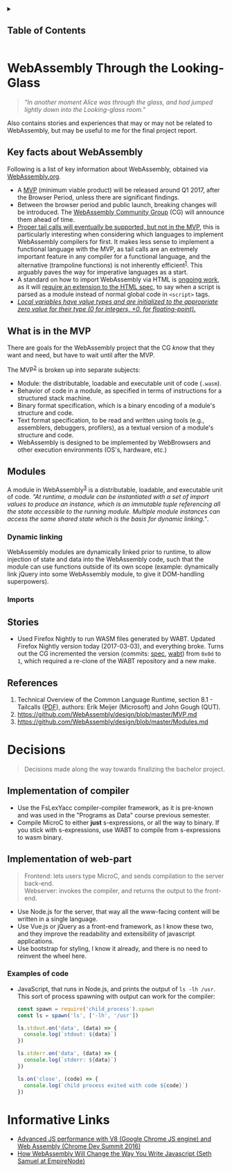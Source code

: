 <details>
<summary><h2>Table of Contents</h2></summary>

* [WebAssembly](#webassembly-through-the-looking-glass)
  * [Key facts](#key-facts-about-webassembly)
    * [What is in the MVP](#what-is-in-the-mvp)
    * [Modules](#modules)
      * [Dynamic Linking](#dynamic-linking)
  * [Stories](#stories)
  * [References](#references)
* [Decisions](#decisions)
* [Informative Links](#informative-links)
</details>

# WebAssembly Through the Looking-Glass
> *"In another moment Alice was through the glass, and had jumped lightly down into the Looking-glass room."*

Also contains stories and experiences that may or may not be related to WebAssembly, but may be useful to me for the final project report.

## Key facts about WebAssembly
Following is a list of key information about WebAssembly, obtained via [WebAssembly.org](http://webassembly.org/).

* A [MVP](#what-is-in-the-mvp) (minimum viable product) will be released around Q1 2017, after the Browser Period, unless there are significant findings.
* Between the browser period and public launch, breaking changes will be introduced. The [WebAssembly Community Group](https://w3.org/community/webassembly/) (CG) will announce them ahead of time.
* [Proper tail calls will eventually be supported, but not in the MVP](https://github.com/WebAssembly/design/issues/189#issuecomment-113123641), this is particularly interesting when considering which languages to implement WebAssembly compilers for first. It makes less sense to implement a functional language with the MVP, as tail calls are an extremely important feature in any compiler for a functional language, and the alternative (trampoline functions) is not inherently efficient<sup>[1](#references)</sup>. This arguably paves the way for imperative languages as a start.
* A standard on how to import WebAssembly via HTML is [ongoing work](https://github.com/whatwg/loader/blob/master/roadmap.md), as it will [require an extension to the HTML spec](https://github.com/WebAssembly/design/blob/master/Modules.md#integration-with-es6-modules), to say when a script is parsed as a module instead of normal global code in `<script>` tags.
* [*Local variables have value types and are initialized to the appropriate zero value for their type (0 for integers, +0. for floating-point).*](https://github.com/WebAssembly/design/blob/master/Semantics.md#local-variables)


## What is in the MVP
There are goals for the WebAssembly project that the CG *know* that they want and need, but have to wait until after the MVP.

The MVP<sup>[2](#references)</sup> is broken up into separate subjects:

* Module: the distributable, loadable and executable unit of code (`.wasm`).
* Behavior of code in a module, as specified in terms of instructions for a structured stack machine.
* Binary format specification, which is a binary encoding of a module's structure and code.
* Text format specification, to be read and written using tools (e.g., assemblers, debuggers, profilers), as a textual version of a module's structure and code.
* WebAssembly is designed to be implemented by WebBrowsers and other execution environments (OS's, hardware, etc.)

## Modules
A module in WebAssembly<sup>[3](#references)</sup> is a distributable, loadable, and executable unit of code. *"At runtime, a module can be instantiated with a set of import values to produce an instance, which is an immutable tuple referencing all the state accessible to the running module. Multiple module instances can access the same shared state which is the basis for dynamic linking."*.

### Dynamic linking
WebAssembly modules are dynamically linked prior to runtime, to allow injection of state and data into the WebAssembly code, such that the module can use functions outside of its own scope (example: dynamically link jQuery into some WebAssembly module, to give it DOM-handling superpowers).

### Imports

## Stories
* Used Firefox Nightly to run WASM files generated by WABT. Updated Firefox Nightly version today (2017-03-03), and everything broke. Turns out the CG incremented the version (commits: [spec](https://github.com/WebAssembly/spec/commit/002e57c86ccf5c80db0de6e40246665340350c43), [wabt](https://github.com/WebAssembly/wabt/commit/529015dc83b426659047689922eee7f9a34f9f15)) from `0x0d` to `1`, which required a re-clone of the WABT repository and a new make.

## References
1. Technical Overview of the Common Language Runtime, section 8.1 - Tailcalls ([PDF](http://www.math.uaa.alaska.edu/~afkjm/csce331/handouts/clr.pdf)), authors: Erik Meijer (Microsoft) and John Gough (QUT).
2. https://github.com/WebAssembly/design/blob/master/MVP.md
3. https://github.com/WebAssembly/design/blob/master/Modules.md


# Decisions
> Decisions made along the way towards finalizing the bachelor project.

## Implementation of compiler
* Use the FsLexYacc compiler-compiler framework, as it is pre-known and was used in the "Programs as Data" course previous semester.
* Compile MicroC to either **just** s-expressions, or all the way to binary. If you stick with s-expressions, use WABT to compile from s-expressions to wasm binary.

## Implementation of web-part
> Frontend: lets users type MicroC, and sends compilation to the server back-end.<br>Webserver: invokes the compiler, and returns the output to the front-end.

* Use Node.js for the server, that way all the www-facing content will be written in a single language.
* Use Vue.js or jQuery as a front-end framework, as I know these two, and they improve the readability and extensibility of javascript applications.
* Use bootstrap for styling, I know it already, and there is no need to reinvent the wheel here.

### Examples of code
* JavaScript, that runs in Node.js, and prints the output of `ls -lh /usr`. This sort of process spawning with output can work for the compiler:
  ```javascript
  const spawn = require('child_process').spawn
  const ls = spawn('ls', ['-lh', '/usr'])

  ls.stdout.on('data', (data) => {
    console.log(`stdout: ${data}`)
  })

  ls.stderr.on('data', (data) => {
    console.log(`stderr: ${data}`)
  })

  ls.on('close', (code) => {
    console.log(`child process exited with code ${code}`)
  })
  ```

# Informative Links
* [Advanced JS performance with V8 (Google Chrome JS engine) and Web Assembly (Chrome Dev Summit 2016)](https://www.youtube.com/watch?v=PvZdTZ1Nl5o)
* [How WebAssembly Will Change the Way You Write Javascript (Seth Samuel at EmpireNode)](https://www.youtube.com/watch?v=kq2HBddiyh0)
